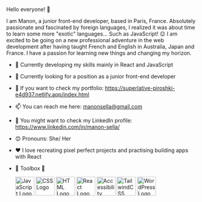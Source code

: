 Hello everyone! 👋

I am Manon, a junior front-end developer, based in Paris, France.
Absolutely passionate and fascinated by foreign languages, I realized it was about time to learn some more "exotic" languages… Such as JavaScript! 😉 
I am excited to be going on a new professional adventure in the web development after having taught French and English in Australia, Japan and France.
I have a passion for learning new things and changing my horizon. 



* 🌱 Currently developing my skills mainly in React and JavaScript
* 💼 Currently looking for a position as a junior front-end developer
* 📁 If you want to check my portfolio: https://superlative-piroshki-e4d937.netlify.app/index.html
* 📫 You can reach me here: manonsella@gmail.com
* 🔖 You might want to check my LinkedIn profile: https://www.linkedin.com/in/manon-sella/  
* 😊 Pronouns: She/ Her
* ❤️ I love recreating pixel perfect projects and practising building apps with React

* 🧰 Toolbox 🔧

  <img src="https://cdn.worldvectorlogo.com/logos/logo-javascript.svg" alt="JavaScript Logo" width="50" height="50"/> <img src="https://cdn.worldvectorlogo.com/logos/css-3.svg" alt="CSS Logo" width="50" height="50"/> <img src="https://cdn.worldvectorlogo.com/logos/html-1.svg" alt="HTML Logo" width="50" height="50"/> <img src="https://cdn.worldvectorlogo.com/logos/react-2.svg" alt="React Logo" width="50" height="50"/> <img src="https://cdn.worldvectorlogo.com/logos/accessibility.svg" alt="Accessibility Logo" width="50" height="50" /> <img src="https://cdn.worldvectorlogo.com/logos/tailwind-css-2.svg" alt="TailwindCSS Logo" width="50" height="50"/> <img src="https://cdn.worldvectorlogo.com/logos/wordpress-icon-1.svg" alt="WordPress Logo" width="50" height="50"/> 
  









